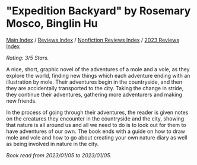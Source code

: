 # "Expedition Backyard" by Rosemary Mosco, Binglin Hu

[Main Index](../../../README.md) / [Reviews Index](../../README.md) / [Nonfiction Reviews Index](../README.md) / [2023 Reviews Index](README.md)

*Rating: 3/5 Stars.*

A nice, short, graphic novel of the adventures of a mole and a vole, as they explore the world, finding new things which each adventure ending with an illustration by mole. Their adventures begin in the countryside, and then they are accidentally transported to the city. Taking the change in stride, they continue their adventures, gathering more adventurers and making new friends.

In the process of going through their adventures, the reader is given notes on the creatures they encounter in the countryside and the city, showing that nature is all around us and all we need to do is to look out for them to have adventures of our own. The book ends with a guide on how to draw mole and vole and how to go about creating your own nature diary as well as being involved in nature in the city.

*Book read from 2023/01/05 to 2023/01/05.*
